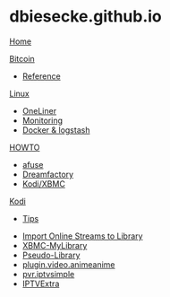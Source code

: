 # dbiesecke.github.io

[Home](index.md)

[Bitcoin]()

  * [Reference](coin/index.md)

[Linux]()

  * [OneLiner](linux/oneliner.md)
  * [Monitoring](linux/monitoring.md)
  * [Docker & logstash](linux/docker_and_logstash.md)
   
  
[HOWTO]()

  * [afuse](my/afuse.md)
  * [Dreamfactory](my/dreamfactory.md)
  * [Kodi/XBMC](my/kodi.md)

[Kodi]()

   * [Tips](my/kodi.md)
<!--    * [Rom_Collection_Browser](my/kodi/romcollectionbrowser.md) -->
   * [Import Online Streams to Library](my/kodi/kodi-plugins-2-libary.md)
   * [XBMC-MyLibrary](my/kodi/xbmc.mylibrary-configs.md)
   * [Pseudo-Library](my/kodi/pseudo-library.md)
   * [plugin.video.animeanime](repo/plugin.video.animeanime/README.md)
   * [pvr.iptvsimple](repo/pvr.iptvsimple/README.md)
   * [IPTVExtra](my/kodi/iptvextra.md)


<!-- Code for collapse and expand -->
<script type="text/javascript"> 
$(document).ready(function() { 
$('div.view').hide(); 
$('div.slide').click(function() {
$(this).next('div.view').slideToggle('fast'); 
return false; 
}); 
}); 
</script>

